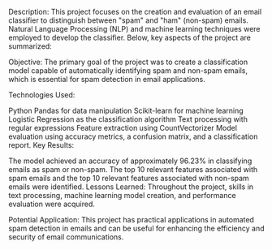 Description:
This project focuses on the creation and evaluation of an email classifier to distinguish between "spam" and "ham" (non-spam) emails. Natural Language Processing (NLP) and machine learning techniques were employed to develop the classifier. Below, key aspects of the project are summarized:

Objective: The primary goal of the project was to create a classification model capable of automatically identifying spam and non-spam emails, which is essential for spam detection in email applications.

Technologies Used:

Python
Pandas for data manipulation
Scikit-learn for machine learning
Logistic Regression as the classification algorithm
Text processing with regular expressions
Feature extraction using CountVectorizer
Model evaluation using accuracy metrics, a confusion matrix, and a classification report.
Key Results:

The model achieved an accuracy of approximately 96.23% in classifying emails as spam or non-spam.
The top 10 relevant features associated with spam emails and the top 10 relevant features associated with non-spam emails were identified.
Lessons Learned: Throughout the project, skills in text processing, machine learning model creation, and performance evaluation were acquired.

Potential Application: This project has practical applications in automated spam detection in emails and can be useful for enhancing the efficiency and security of email communications.

